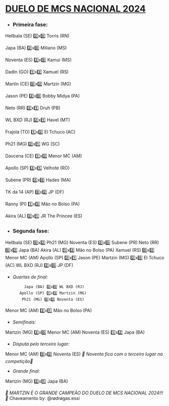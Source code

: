 # [DUELO DE MCS NACIONAL 2024](https://www.youtube.com/live/FambjMUOcJ4?si=lftwyO3ppSphmMAo)

- ### Primeira fase:

Hellbala (SE) 2️⃣x0️⃣ Torris (RN)

Japa (BA) 2️⃣x0️⃣ Miliano (MS)

Noventa (ES) 2️⃣x0️⃣ Kamui (MS)

Dadin (GO) 1️⃣x2️⃣ Xamuel (RS)

Martin (CE) 0️⃣x2️⃣ Martzin (MG)

Jason (PE) 2️⃣x0️⃣ Bobby Midya (PA)

Neto (RR) 2️⃣x1️⃣ Druh (PB)

WL BXD (RJ) 2️⃣x1️⃣ Havel (MT)

Frajola (TO) 1️⃣x2️⃣ El Tchuco (AC)

Ph21 (MG) 2️⃣x1️⃣ WG (SC)

Davcena (CE) 1️⃣x2️⃣ Menor MC (AM)

Apollo (SP) 2️⃣x1️⃣ Velhote (RO)

Subene (PR) 2️⃣x0️⃣ Hades (MA)

TK da 14 (AP) 0️⃣x2️⃣ JP (DF)

Ranny (PI) 1️⃣x2️⃣ Mão no Bolso (PA)

Akira (AL) 2️⃣x1️⃣ JR The Princee (ES)

- ### Segunda fase:

 Hellbala (SE) 0️⃣x2️⃣ Ph21 (MG)
Noventa (ES) 2️⃣x0️⃣ Subene (PR)
      Neto (RR) 0️⃣x2️⃣ Japa (BA)
      Akira (AL) 1️⃣x2️⃣ Mão no Bolso (PA)
  Xamuel (RS) 0️⃣x2️⃣ Menor MC (AM)
    Apollo (SP) 2️⃣x1️⃣ Jason (PE)
Martzin (MG) 2️⃣x0️⃣ El Tchuco (AC)
 WL BXD (RJ) 2️⃣x0️⃣ JP (DF)

- *Quartas de final:*

           Japa (BA) 2️⃣x0️⃣ WL BXD (RJ)
         Apollo (SP) 1️⃣x2️⃣ Martzin (MG)
          Ph21 (MG) 0️⃣x2️⃣ Noventa (ES)
Menor MC (AM) 2️⃣x1️⃣ Mão no Bolso (PA)

- *Semifinais:*

Martzin (MG) 2️⃣x0️⃣ Menor MC (AM)
Noventa (ES) 1️⃣x2️⃣ Japa (BA)

- *Disputa pelo terceiro lugar:*

Menor MC (AM) 0️⃣x2️⃣ Noventa (ES)
*_🥉 Noventa fica com o terceiro lugar na competição🥉_*

- *Grande final:*

Martzin (MG) 2️⃣x1️⃣ Japa (BA)

*_🥇 MARTZIN É O GRANDE CAMPEÃO DO DUELO DE MCS NACIONAL 2024!!! 🥇_*
Chaveamento by: @rødrøgas.essi